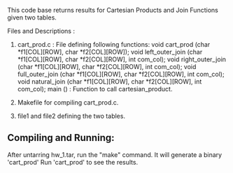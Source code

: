 This code base returns results for Cartesian Products and Join Functions given two tables. 

Files and Descriptions :

1. cart_prod.c : File defining following functions:
   void cart_prod (char *f1[COL][ROW], char *f2[COL][ROW]);
   void left_outer_join (char *f1[COL][ROW], char *f2[COL][ROW], int com_col);
   void right_outer_join (char *f1[COL][ROW], char *f2[COL][ROW], int com_col);
   void full_outer_join (char *f1[COL][ROW], char *f2[COL][ROW], int com_col);
   void natural_join (char *f1[COL][ROW], char *f2[COL][ROW], int com_col);
   main () : Function to call cartesian_product.

2. Makefile for compiling cart_prod.c.

3. file1 and file2 defining the two tables.

Compiling and Running:
---------------------

After untarring hw_1.tar, run the "make" command. 
It will generate a binary 'cart_prod'
Run 'cart_prod' to see the results. 

